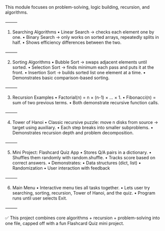 This module focuses on problem-solving, logic building, recursion, and algorithms.

⸻

1. Searching Algorithms
	•	Linear Search → checks each element one by one.
	•	Binary Search → only works on sorted arrays, repeatedly splits in half.
	•	Shows efficiency differences between the two.

⸻

2. Sorting Algorithms
	•	Bubble Sort → swaps adjacent elements until sorted.
	•	Selection Sort → finds minimum each pass and puts it at the front.
	•	Insertion Sort → builds sorted list one element at a time.
	•	Demonstrates basic comparison-based sorting.

⸻

3. Recursion Examples
	•	Factorial(n) = n × (n-1) × … × 1.
	•	Fibonacci(n) = sum of two previous terms.
	•	Both demonstrate recursive function calls.

⸻

4. Tower of Hanoi
	•	Classic recursive puzzle: move n disks from source → target using auxiliary.
	•	Each step breaks into smaller subproblems.
	•	Demonstrates recursion depth and problem decomposition.

⸻

5. Mini Project: Flashcard Quiz App
	•	Stores Q/A pairs in a dictionary.
	•	Shuffles them randomly with random.shuffle.
	•	Tracks score based on correct answers.
	•	Demonstrates:
	•	Data structures (dict, list)
	•	Randomization
	•	User interaction with feedback

⸻

6. Main Menu
	•	Interactive menu ties all tasks together.
	•	Lets user try searching, sorting, recursion, Tower of Hanoi, and the quiz.
	•	Program runs until user selects Exit.

⸻

✅ This project combines core algorithms + recursion + problem-solving into one file, capped off with a fun Flashcard Quiz mini project.
